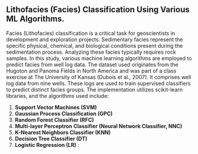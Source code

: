 ## Lithofacies (Facies) Classification Using Various ML Algorithms.

Facies (Lithofacies) classification is a critical task for geoscientists in development and exploration projects. Sedimentary facies represent the specific physical, chemical, and biological conditions present during the sedimentation process. Analyzing these facies typically requires rock samples. In this study, various machine learning algorithms are employed to predict facies from well log data. The dataset used originates from the Hugoton and Panoma Fields in North America and was part of a class exercise at The University of Kansas (Dubois et al., 2007). It comprises well log data from nine wells. These logs are used to train supervised classifiers to predict distinct facies groups. The implementation utilizes scikit-learn libraries, and the algorithms used include:

1. **Support Vector Machines (SVM)**
2. **Gaussian Process Classification (GPC)**
3. **Random Forest Classifier (RFC)**
4. **Multi-layer Perceptron Classifier (Neural Network Classifier, NNC)**
5. **K-Nearest Neighbors Classifier (KNN)**
6. **Decision Tree Classifier (DT)**
7. **Logistic Regression (LR)** :
 
 
